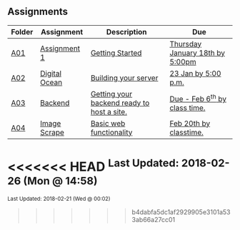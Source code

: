 ## Assignments
| Folder | Assignment | Description | Due|
 | ------------|------------|------------|------------|
 | [A01](https://github.com/rugbyprof/5373-Internet-Programming/tree/master/Assignments/A01) | [ Assignment 1 ](https://github.com/rugbyprof/5373-Internet-Programming/tree/master/Assignments/A01) | [ Getting Started](https://github.com/rugbyprof/5373-Internet-Programming/tree/master/Assignments/A01) | [Thursday January 18th by 5:00pm](https://github.com/rugbyprof/5373-Internet-Programming/tree/master/Assignments/A01) |
 | [A02](https://github.com/rugbyprof/5373-Internet-Programming/tree/master/Assignments/A02) | [ Digital Ocean ](https://github.com/rugbyprof/5373-Internet-Programming/tree/master/Assignments/A02) | [ Building your server](https://github.com/rugbyprof/5373-Internet-Programming/tree/master/Assignments/A02) | [23 Jan by 5:00 p.m.](https://github.com/rugbyprof/5373-Internet-Programming/tree/master/Assignments/A02) |
 | [A03](https://github.com/rugbyprof/5373-Internet-Programming/tree/master/Assignments/A03) | [ Backend ](https://github.com/rugbyprof/5373-Internet-Programming/tree/master/Assignments/A03) | [ Getting your backend ready to host a site.](https://github.com/rugbyprof/5373-Internet-Programming/tree/master/Assignments/A03) | [Due - Feb 6<sup>th</sup> by class time.](https://github.com/rugbyprof/5373-Internet-Programming/tree/master/Assignments/A03) |
 | [A04](https://github.com/rugbyprof/5373-Internet-Programming/tree/master/Assignments/A04) | [ Image Scrape ](https://github.com/rugbyprof/5373-Internet-Programming/tree/master/Assignments/A04) | [ Basic web functionality](https://github.com/rugbyprof/5373-Internet-Programming/tree/master/Assignments/A04) | [Feb 20th by classtime.](https://github.com/rugbyprof/5373-Internet-Programming/tree/master/Assignments/A04) |

<<<<<<< HEAD
<sup>Last Updated: 2018-02-26 (Mon @ 14:58)</sup>
=======
<sup>Last Updated: 2018-02-21 (Wed @ 00:02)</sup>
>>>>>>> b4dabfa5dc1af2929905e3101a533ab66a27cc01
